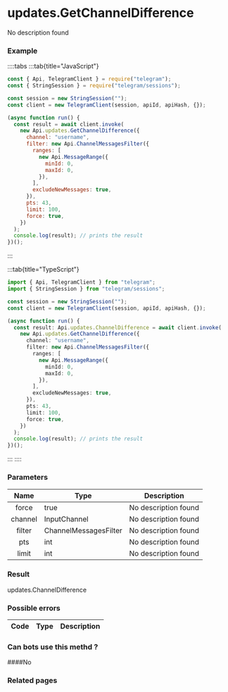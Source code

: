 # updates.GetChannelDifference

No description found

### [](#example)Example

::::tabs
:::tab{title="JavaScript"}

```js
const { Api, TelegramClient } = require("telegram");
const { StringSession } = require("telegram/sessions");

const session = new StringSession("");
const client = new TelegramClient(session, apiId, apiHash, {});

(async function run() {
  const result = await client.invoke(
    new Api.updates.GetChannelDifference({
      channel: "username",
      filter: new Api.ChannelMessagesFilter({
        ranges: [
          new Api.MessageRange({
            minId: 0,
            maxId: 0,
          }),
        ],
        excludeNewMessages: true,
      }),
      pts: 43,
      limit: 100,
      force: true,
    })
  );
  console.log(result); // prints the result
})();
```

:::

:::tab{title="TypeScript"}

```ts
import { Api, TelegramClient } from "telegram";
import { StringSession } from "telegram/sessions";

const session = new StringSession("");
const client = new TelegramClient(session, apiId, apiHash, {});

(async function run() {
  const result: Api.updates.ChannelDifference = await client.invoke(
    new Api.updates.GetChannelDifference({
      channel: "username",
      filter: new Api.ChannelMessagesFilter({
        ranges: [
          new Api.MessageRange({
            minId: 0,
            maxId: 0,
          }),
        ],
        excludeNewMessages: true,
      }),
      pts: 43,
      limit: 100,
      force: true,
    })
  );
  console.log(result); // prints the result
})();
```

:::
::::

### [](#parameters)Parameters

|  Name   | Type                  | Description          |
| :-----: | --------------------- | -------------------- |
|  force  | true                  | No description found |
| channel | InputChannel          | No description found |
| filter  | ChannelMessagesFilter | No description found |
|   pts   | int                   | No description found |
|  limit  | int                   | No description found |

### [](#result)Result

updates.ChannelDifference

### [](#possible-errors)Possible errors

| Code | Type | Description |
| :--: | ---- | ----------- |

### [](#can-bots-use-this-method)Can bots use this methd ?

####No

### [](#related-pages)Related pages
